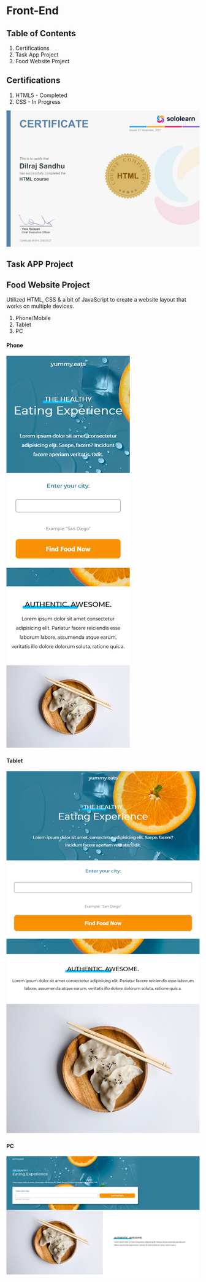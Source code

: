 # Front-End

## Table of Contents
1. Certifications 
2. Task App Project
3. Food Website Project

## Certifications 
1. HTML5 - Completed  
2. CSS   - In Progress

![HTML5-Certification-DilrajSandhu](Certificates/HTML5.jpg)
 
## Task APP Project 

## Food Website Project 
Utilized HTML, CSS & a bit of JavaScript to create a website layout that works on multiple devices.
 1. Phone/Mobile 
 2. Tablet
 3. PC  
 #### Phone  
![iPhone.png](Food/FoodWebsitePrev/iPhone.png)
#### Tablet  
![iPad.png](Food/FoodWebsitePrev/iPad.png) 
#### PC  
![PC.png](Food/FoodWebsitePrev/PC.png) 


